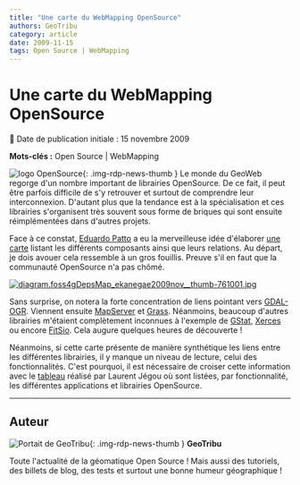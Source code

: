 ```yaml
---
title: "Une carte du WebMapping OpenSource"
authors: GeoTribu
category: article
date: 2009-11-15
tags: Open Source | WebMapping
---
```


# Une carte du WebMapping OpenSource

:calendar: Date de publication initiale : 15 novembre 2009

**Mots-clés :** Open Source | WebMapping

![logo OpenSource](https://cdn.geotribu.fr/img/logos-icones/opensource.png "Logo Open Source Foundation"){: .img-rdp-news-thumb } Le monde du GeoWeb regorge d'un nombre important de librairies OpenSource. De ce fait, il peut être parfois difficile de s'y retrouver et surtout de comprendre leur interconnexion. D'autant plus que la tendance est à la spécialisation et ces librairies s'organisent très souvent sous forme de briques qui sont ensuite réimplémentées dans d'autres projets.

Face à ce constat, [Eduardo Patto](http://blogdopatto.webmapit.com.br/2009/11/ferramentas-foss4g-mapa-de-dependencias.html) a eu la merveilleuse idée d'élaborer [une carte](http://anthologis.com/) listant les différents composants ainsi que leurs relations. Au départ, je dois avouer cela ressemble à un gros fouillis. Preuve s'il en faut que la communauté OpenSource n'a pas chômé.

[![diagram.foss4gDepsMap_ekanegae2009nov__thumb-761001.jpg](/sites/default/files/Tuto/img/Blog/divers/diagram.foss4gDepsMap_ekanegae2009nov__thumb-761001.jpg)](http://www.webmapit.com.br/wiki/images/a/a1/Diagram.foss4gDepsMap_ekanegae2009nov.jpg)

Sans surprise, on notera la forte concentration de liens pointant vers [GDAL-OGR](http://www.gdal.org/). Viennent ensuite [MapServer](http://mapserver.org/) et [Grass](http://grass.itc.it/). Néanmoins, beaucoup d'autres librairies m'étaient complètement inconnues à l'exemple de [GStat](http://www.gstat.org/), [Xerces](http://xerces.apache.org/xerces-j/) ou encore [FitSio](http://heasarc.nasa.gov/fitsio/). Cela augure quelques heures de découverte !

Néanmoins, si cette carte présente de manière synthétique les liens entre les différentes librairies, il y manque un niveau de lecture, celui des fonctionnalités. C'est pourquoi, il est nécessaire de croiser cette information avec le [tableau](http://geotribu.net/node/73) réalisé par Laurent Jégou où sont listées, par fonctionnalité, les différentes applications et librairies OpenSource.

----

## Auteur

![Portait de GeoTribu](https://cdn.geotribu.fr/img/internal/charte/geotribu\_logo\_64x64.png){: .img-rdp-news-thumb }
**GeoTribu**

Toute l'actualité de la géomatique Open Source ! Mais aussi des tutoriels, des billets de blog, des tests et surtout une bonne humeur géographique !
